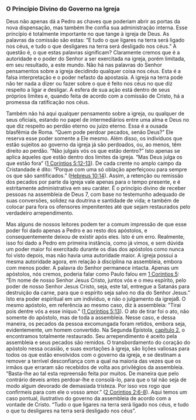 ### O Princípio Divino do Governo na Igreja 

Deus não apenas dá a Pedro as chaves que poderiam abrir as portas da nova dispensação, mas também lhe confia sua administração interna. Esse princípio é totalmente importante no que tange à igreja de Deus. As palavras da comissão são estas: “E tudo o que ligares na terra será ligado nos céus, e tudo o que desligares na terra será desligado nos céus.” A questão é, o que estas palavras significam? Claramente cremos que é a autoridade e o poder do Senhor a ser exercitada na igreja, porém limitada, em seu resultado, a este mundo. Não há nas palavras do Senhor pensamentos sobre a igreja decidindo qualquer coisa nos céus. Esta é a falsa interpretação e o poder nefasto da apostasia. A igreja na terra pode não ter nada a dizer ou fazer sobre o que é feito nos céus no que diz respeito a ligar e desligar. A esfera de sua ação está dentro de seus próprios limites e, quando feita de acordo com a comissão de Cristo, há a promessa da ratificação nos céus.

Também não há aqui qualquer pensamento sobre a igreja, ou qualquer de seus oficiais, estando no papel de intermediários entre uma alma e Deus no que diz respeito ao perdão eterno ou juízo eterno. Essa é a ousada blasfêmia de Roma. “Quem pode perdoar pecados, senão Deus?” Ele reserva esse poder somente a Ele mesmo. Além disso, os indivíduos que estão sujeitos ao governo da igreja já são perdoados, ou, ao menos, têm direito ao perdão. “Não julgais vós os que estão dentro?” Isto apenas se aplica àqueles que estão dentro dos limites da igreja. “Mas Deus julga os que estão fora” ([1 Coríntios 5:12-13](http://bibliaonline.com.br/acf/1co/5/12-13)). De cada crente no amplo campo da Cristandade é dito: “Porque com uma só oblação aperfeiçoou para sempre os que são santificados.” ([Hebreus 10:14](http://bibliaonline.com.br/acf/hb/10/14)). Assim, a retenção ou remissão dos pecados por parte da igreja vale apenas para o tempo presente, e é estritamente administrativa em seu caráter. É o princípio divino de receber pessoas na assembleia de Deus 7, com base no testemunho adequado de suas conversões, solidez na doutrina e santidade de vida; e também de colocar para fora os ofensores impenitentes até que sejam restaurados pelo verdadeiro arrependimento.

Mas alguns de nossos leitores podem ter a comum impressão de que esse poder foi dado apenas a Pedro e ao resto dos apóstolos, e consequentemente deixou de existir após eles. Isto é um erro. Realmente, isso foi dado a Pedro em primeira instância, como já vimos, e sem dúvida um poder maior foi exercitado durante os dias dos apóstolos como nunca foi visto depois, mas não havia uma autoridade maior. A igreja possui a mesma autoridade agora, em relação à disciplina na assembleia, embora com menos poder. A palavra do Senhor permanece intacta. Apenas um apóstolos, nós cremos, poderia falar como Paulo falou em [1 Coríntios 5](http://bibliaonline.com.br/acf/1co/5): “Em nome de nosso Senhor Jesus Cristo, juntos vós e o meu espírito, pelo poder de nosso Senhor Jesus Cristo, seja, este tal, entregue a Satanás para destruição da carne, para que o espírito seja salvo no dia do Senhor Jesus.” Isto era poder espiritual em um indivíduo, e não o julgamento da igreja8\. O mesmo apóstolo, em referência ao mesmo caso, diz à assembleia: ”Tirai pois dentre vós a esse iníquo.” ([1 Coríntios 5:13](http://bibliaonline.com.br/acf/1co/5/13)). O ato de tirar foi o ato, não somente do apóstolo, mas de toda a assembleia. Nesse caso, e dessa maneira, os pecados da pessoa excomungada foram retidos, embora seja, evidentemente, um homem convertido. Na Segunda Epístola, [capítulo 2](http://bibliaonline.com.br/acf/2co/2), o encontramos totalmente restaurado. Seu arrependimento é aceito pela assembleia e seus pecados são remidos. O transbordamento do coração do apóstolo nessa ocasião, e suas exortações à igreja, são lições valiosas para todos os que estão envolvidos com o governo da igreja, e se destinam a remover a terrível desconfiança com a qual na maioria das vezes que os irmãos que erraram são recebidos de volta aos privilégios da assembleia. “Basta-lhe ao tal esta repreensão feita por muitos. De maneira que pelo contrário deveis antes perdoar-lhe e consolá-lo, para que o tal não seja de modo algum devorado de demasiada tristeza. Por isso vos rogo que confirmeis para com ele o vosso amor.” ([2 Coríntios 2:6-8](http://bibliaonline.com.br/acf/2co/2/6-8)). Aqui temos um caso pontual, ilustrativo do governo da assembleia de acordo com a vontade de Cristo. “Tudo o que ligares na terra será ligado nos céus, e tudo o que tu desligares na terra será desligado nos céus”.